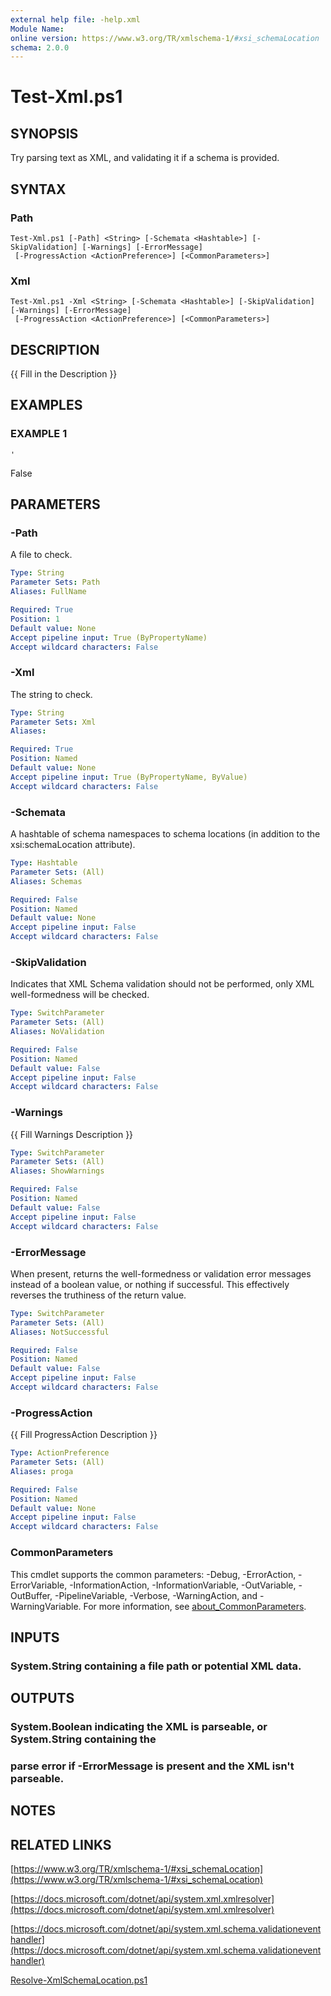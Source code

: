 ```yaml
---
external help file: -help.xml
Module Name:
online version: https://www.w3.org/TR/xmlschema-1/#xsi_schemaLocation
schema: 2.0.0
---
```


# Test-Xml.ps1

## SYNOPSIS
Try parsing text as XML, and validating it if a schema is provided.

## SYNTAX

### Path
```
Test-Xml.ps1 [-Path] <String> [-Schemata <Hashtable>] [-SkipValidation] [-Warnings] [-ErrorMessage]
 [-ProgressAction <ActionPreference>] [<CommonParameters>]
```

### Xml
```
Test-Xml.ps1 -Xml <String> [-Schemata <Hashtable>] [-SkipValidation] [-Warnings] [-ErrorMessage]
 [-ProgressAction <ActionPreference>] [<CommonParameters>]
```

## DESCRIPTION
{{ Fill in the Description }}

## EXAMPLES

### EXAMPLE 1
```
'
```

False

## PARAMETERS

### -Path
A file to check.

```yaml
Type: String
Parameter Sets: Path
Aliases: FullName

Required: True
Position: 1
Default value: None
Accept pipeline input: True (ByPropertyName)
Accept wildcard characters: False
```

### -Xml
The string to check.

```yaml
Type: String
Parameter Sets: Xml
Aliases:

Required: True
Position: Named
Default value: None
Accept pipeline input: True (ByPropertyName, ByValue)
Accept wildcard characters: False
```

### -Schemata
A hashtable of schema namespaces to schema locations (in addition to the xsi:schemaLocation attribute).

```yaml
Type: Hashtable
Parameter Sets: (All)
Aliases: Schemas

Required: False
Position: Named
Default value: None
Accept pipeline input: False
Accept wildcard characters: False
```

### -SkipValidation
Indicates that XML Schema validation should not be performed, only XML well-formedness will be checked.

```yaml
Type: SwitchParameter
Parameter Sets: (All)
Aliases: NoValidation

Required: False
Position: Named
Default value: False
Accept pipeline input: False
Accept wildcard characters: False
```

### -Warnings
{{ Fill Warnings Description }}

```yaml
Type: SwitchParameter
Parameter Sets: (All)
Aliases: ShowWarnings

Required: False
Position: Named
Default value: False
Accept pipeline input: False
Accept wildcard characters: False
```

### -ErrorMessage
When present, returns the well-formedness or validation error messages instead of a boolean value,
or nothing if successful.
This effectively reverses the truthiness of the return value.

```yaml
Type: SwitchParameter
Parameter Sets: (All)
Aliases: NotSuccessful

Required: False
Position: Named
Default value: False
Accept pipeline input: False
Accept wildcard characters: False
```

### -ProgressAction
{{ Fill ProgressAction Description }}

```yaml
Type: ActionPreference
Parameter Sets: (All)
Aliases: proga

Required: False
Position: Named
Default value: None
Accept pipeline input: False
Accept wildcard characters: False
```

### CommonParameters
This cmdlet supports the common parameters: -Debug, -ErrorAction, -ErrorVariable, -InformationAction, -InformationVariable, -OutVariable, -OutBuffer, -PipelineVariable, -Verbose, -WarningAction, and -WarningVariable. For more information, see [about_CommonParameters](http://go.microsoft.com/fwlink/?LinkID=113216).

## INPUTS

### System.String containing a file path or potential XML data.
## OUTPUTS

### System.Boolean indicating the XML is parseable, or System.String containing the
### parse error if -ErrorMessage is present and the XML isn't parseable.
## NOTES

## RELATED LINKS

[https://www.w3.org/TR/xmlschema-1/#xsi_schemaLocation](https://www.w3.org/TR/xmlschema-1/#xsi_schemaLocation)

[https://docs.microsoft.com/dotnet/api/system.xml.xmlresolver](https://docs.microsoft.com/dotnet/api/system.xml.xmlresolver)

[https://docs.microsoft.com/dotnet/api/system.xml.schema.validationeventhandler](https://docs.microsoft.com/dotnet/api/system.xml.schema.validationeventhandler)

[Resolve-XmlSchemaLocation.ps1]()

